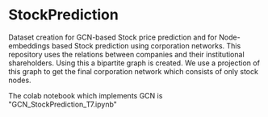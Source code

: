 # StockPrediction

<!-- pipreqs /home/udbhav/main/NITK/4th_Year/7th_Sem/IT449-Major_Project_1/Decided_Project/Repo/StockPrediction -->

Dataset creation for GCN-based Stock price prediction and for Node-embeddings based Stock prediction using corporation networks. This repository uses the relations between companies and their institutional shareholders. Using this a bipartite graph is created. We use a projection of this graph to get the final corporation network which consists of only stock nodes.

The colab notebook which implements GCN is "GCN_StockPrediction_T7.ipynb"